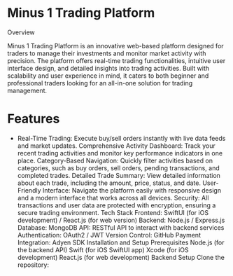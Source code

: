 # Minus 1 Trading Platform #
Overview

Minus 1 Trading Platform is an innovative web-based platform designed for traders to manage their investments and monitor market activity with precision. The platform offers real-time trading functionalities, intuitive user interface design, and detailed insights into trading activities. Built with scalability and user experience in mind, it caters to both beginner and professional traders looking for an all-in-one solution for trading management. 

# Features #

+ Real-Time Trading: Execute buy/sell orders instantly with live data feeds and market updates.
Comprehensive Activity Dashboard: Track your recent trading activities and monitor key performance indicators in one place.
Category-Based Navigation: Quickly filter activities based on categories, such as buy orders, sell orders, pending transactions, and completed trades.
Detailed Trade Summary: View detailed information about each trade, including the amount, price, status, and date.
User-Friendly Interface: Navigate the platform easily with responsive design and a modern interface that works across all devices.
Security: All transactions and user data are protected with encryption, ensuring a secure trading environment.
Tech Stack
Frontend: SwiftUI (for iOS development) / React.js (for web version)
Backend: Node.js / Express.js
Database: MongoDB
API: RESTful API to interact with backend services
Authentication: OAuth2 / JWT
Version Control: GitHub
Payment Integration: Adyen SDK
Installation and Setup
Prerequisites
Node.js (for the backend API)
Swift (for iOS SwiftUI app)
Xcode (for iOS development)
React.js (for web development)
Backend Setup
Clone the repository:
